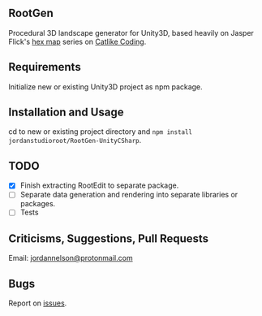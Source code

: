 ## RootGen
Procedural 3D landscape generator for Unity3D, based heavily on Jasper Flick's [hex map](https://catlikecoding.com/unity/tutorials/hex-map/) series on [Catlike Coding](https://catlikecoding.com/).

## Requirements
Initialize new or existing Unity3D project as npm package.

## Installation and Usage
cd to new or existing project directory and `npm install jordanstudioroot/RootGen-UnityCSharp`.

## TODO
- [x] Finish extracting RootEdit to separate package.
- [ ] Separate data generation and rendering into separate libraries or packages.
- [ ] Tests

## Criticisms, Suggestions, Pull Requests
Email: [jordannelson@protonmail.com](mailto:jordannelson@protonmail.com)

## Bugs
Report on [issues](https://github.com/jordanstudioroot/PROJECT_NAME/issues).
